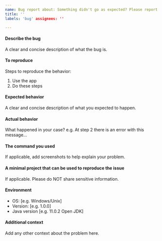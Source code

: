 ```yaml
---
name: Bug report about: Something didn't go as expected? Please report a bug to help us improve!
title: ''
labels: 'bug' assignees: ''

---
```


#### Describe the bug

A clear and concise description of what the bug is.

#### To reproduce

Steps to reproduce the behavior:

1. Use the app
2. Do these steps

#### Expected behavior

A clear and concise description of what you expected to happen.

#### Actual behavior

What happened in your case? e.g. At step 2 there is an error with this message...

#### The command you used

If applicable, add screenshots to help explain your problem.

#### A minimal project that can be used to reproduce the issue

If applicable. Please do NOT share sensitive information.

#### Environment

- OS: [e.g. Windows/Unix]
- Version: [e.g. 1.0.0]
- Java version [e.g. 11.0.2 Open JDK]

#### Additional context

Add any other context about the problem here.
